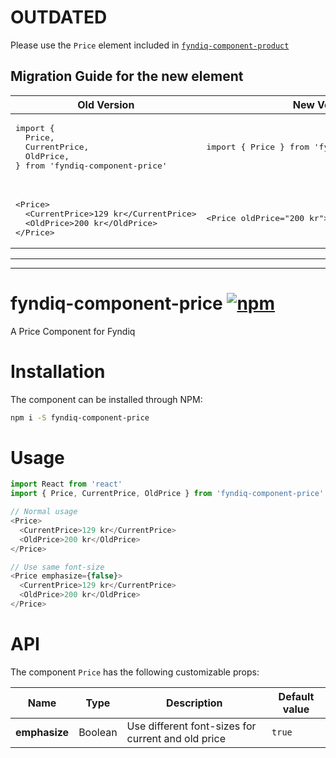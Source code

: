 # OUTDATED

Please use the `Price` element included in [`fyndiq-component-product`](https://github.com/fyndiq/fyndiq-ui/tree/master/packages/fyndiq-component-product)

## Migration Guide for the new element

<table>
<thead>
<tr>
<th>Old Version</th>
<th>New Version</th>
</tr>
</thead>

<tr>
  <td>
    <pre lang="js">
import {
  Price,
  CurrentPrice,
  OldPrice,
} from 'fyndiq-component-price'
    </pre>
  </td>
  <td>
    <pre lang="js">
import { Price } from 'fyndiq-component-product'
    </pre>
  </td>
</tr>

<tr>
<td>
<pre lang="js">
&lt;Price&gt;
  &lt;CurrentPrice&gt;129 kr&lt;/CurrentPrice&gt;
  &lt;OldPrice&gt;200 kr&lt;/OldPrice&gt;
&lt;/Price&gt;
</pre>
</td>
<td>
<pre lang="js">
&lt;Price oldPrice="200 kr"&gt;129 kr&lt;/Price&gt;
</pre>
</td>
</tr>

</table>

---

--- 

# fyndiq-component-price [![npm](https://img.shields.io/npm/v/fyndiq-component-price.svg?maxAge=3600)](https://www.npmjs.com/package/fyndiq-component-price)

A Price Component for Fyndiq

# Installation

The component can be installed through NPM:

``` bash
npm i -S fyndiq-component-price
```

# Usage

``` js
import React from 'react'
import { Price, CurrentPrice, OldPrice } from 'fyndiq-component-price'

// Normal usage
<Price>
  <CurrentPrice>129 kr</CurrentPrice>
  <OldPrice>200 kr</OldPrice>
</Price>

// Use same font-size
<Price emphasize={false}>
  <CurrentPrice>129 kr</CurrentPrice>
  <OldPrice>200 kr</OldPrice>
</Price>
```

# API

The component `Price` has the following customizable props:

| Name | Type | Description | Default value |
|---|---|---|---|
| **emphasize** | Boolean | Use different font-sizes for current and old price | `true` |
